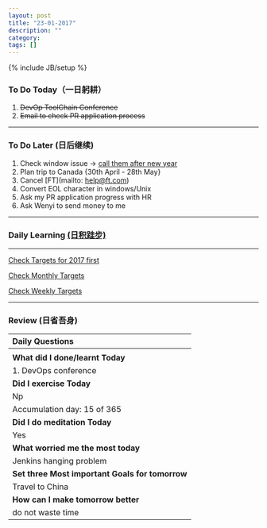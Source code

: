 ```yaml
---
layout: post
title: "23-01-2017"
description: ""
category: 
tags: []
---
```

{% include JB/setup %}

### To Do Today（一日躬耕）

1. <s>DevOp ToolChain Conference</s>  
2. <s>Email to check PR application process</s> 

---

### To Do Later (日后继续) 

1. Check window issue -> [call them after new year](http://neil526.tripod.com/) 
2. Plan trip to Canada  {30th April - 28th May}
3. Cancel [FT](mailto: help@ft.com)
4. Convert EOL character in windows/Unix 
5. Ask my PR application progress with HR
6. Ask Wenyi to send money to me

---

### Daily Learning [(日积跬步)](https://yitianxu.github.io/2017/01/05/learning-summary)

---

[Check Targets for 2017 first](https://yitianxu.github.io/2016/12/30/resolution-for-2017)

[Check Monthly Targets](https://yitianxu.github.io/pages/monthly%20targets/Monthly)

[Check Weekly Targets](https://yitianxu.github.io/pages/weekly%20targets/Weekly%20Targets) 

---

### Review (日省吾身)

| Daily Questions                   |                                           
|:----------------------------------|
|                                   |
| **What did I done/learnt Today**| 
|1. DevOps conference    |
| **Did I exercise Today**|          
| Np    |
| Accumulation day: 15  of 365   |
| **Did I do meditation Today**|          
| Yes    |
|**What worried me the most today**|
| Jenkins hanging problem                               |
|**Set three Most important Goals for tomorrow**|
|  Travel to China                                      |
|**How can I make tomorrow better**|
|  do not waste time                        |